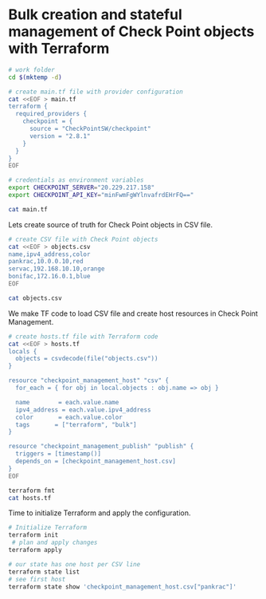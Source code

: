 # Bulk creation and stateful management of Check Point objects with Terraform

```bash
# work folder
cd $(mktemp -d)

# create main.tf file with provider configuration
cat <<EOF > main.tf
terraform {
  required_providers {
    checkpoint = {
      source = "CheckPointSW/checkpoint"
      version = "2.8.1"
    }
  }
}
EOF

# credentials as environment variables
export CHECKPOINT_SERVER="20.229.217.158"
export CHECKPOINT_API_KEY="minFwmFgWYlnvafrdEHrFQ=="

cat main.tf

```

Lets create source of truth for Check Point objects in CSV file.

```bash
# create CSV file with Check Point objects
cat <<EOF > objects.csv
name,ipv4_address,color
pankrac,10.0.0.10,red
servac,192.168.10.10,orange
bonifac,172.16.0.1,blue
EOF

cat objects.csv
```

We make TF code to load CSV file and create host resources in Check Point Management.

```bash
# create hosts.tf file with Terraform code
cat <<EOF > hosts.tf
locals {
  objects = csvdecode(file("objects.csv"))
}

resource "checkpoint_management_host" "csv" {
  for_each = { for obj in local.objects : obj.name => obj }

  name        = each.value.name
  ipv4_address = each.value.ipv4_address
  color       = each.value.color
  tags       = ["terraform", "bulk"]
}

resource "checkpoint_management_publish" "publish" {
  triggers = [timestamp()]
  depends_on = [checkpoint_management_host.csv]
}
EOF

terraform fmt
cat hosts.tf


```

Time to initialize Terraform and apply the configuration.

```bash
# Initialize Terraform
terraform init
 # plan and apply changes
terraform apply

# our state has one host per CSV line
terraform state list
# see first host
terraform state show 'checkpoint_management_host.csv["pankrac"]'
```